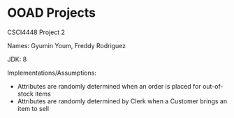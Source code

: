 # OOAD Projects
CSCI4448 Project 2

Names: Gyumin Youm, Freddy Rodriguez

JDK: 8

Implementations/Assumptions:

- Attributes are randomly determined when an order is placed for out-of-stock items
- Attributes are randomly determined by Clerk when a Customer brings an item to sell